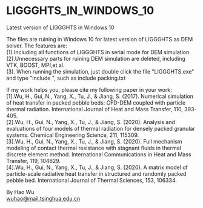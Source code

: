 # LIGGGHTS_IN_WINDOWS_10  
Latest version of LIGGGHTS  in Windows 10   

The files are ruining in Windows 10 for latest version of LIGGGHTS as DEM solver. The features are:  
(1).Including all functions of LIGGGHTS in serial mode for DEM simulation.   
(2).Unnecessary parts for ruining DEM simulation are deleted, including VTK, BOOST, MPI,et al.   
(3). When running the simulation, just double click the file "LIGGGHTS.exe" and type "include <filename>", such as include packing.txt  
  

If my work helps you, please cite my following paper in your work:  
[1].Wu, H., Gui, N., Yang, X., Tu, J., & Jiang, S. (2017). Numerical simulation of heat transfer in packed pebble beds: CFD-DEM coupled with particle thermal radiation. International Journal of Heat and Mass Transfer, 110, 393-405.  
[2].Wu, H., Gui, N., Yang, X., Tu, J., & Jiang, S. (2020). Analysis and evaluations of four models of thermal radiation for densely packed granular systems. Chemical Engineering Science, 211, 115309.  
[3].Wu, H., Gui, N., Yang, X., Tu, J., & Jiang, S. (2020). Full mechanism modeling of contact thermal resistance with stagnant fluids in thermal discrete element method. International Communications in Heat and Mass Transfer, 119, 104829.    
[4].Wu, H., Gui, N., Yang, X., Tu, J., & Jiang, S. (2020). A matrix model of particle-scale radiative heat transfer in structured and randomly packed pebble bed. International Journal of Thermal Sciences, 153, 106334.


By Hao Wu  
wuhao@mail.tsinghua.edu.cn
